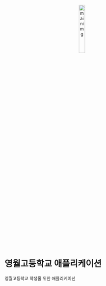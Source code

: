 <p align="center">
<img src="./img/main.png" width="20%" height="20%" alt="mainimg"></img>
</p>

영월고등학교 애플리케이션
===

영월고등학교 학생울 위한 애플리케이션